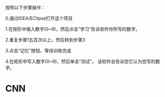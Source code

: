 按照以下步骤操作：

0.通过IDEA/EClipse打开这个项目

1.在矩形中输入数字(0~9)，然后点击“学习”告诉软件你所写的数字。

2.重复步骤1五百次以上，然后转到步骤3

3.点击“记忆”按钮，等待训练完成

4.在矩形中写入数字(0~9)，然后单击“测试”。 该软件会告诉您它认为您写的数字。

# CNN

